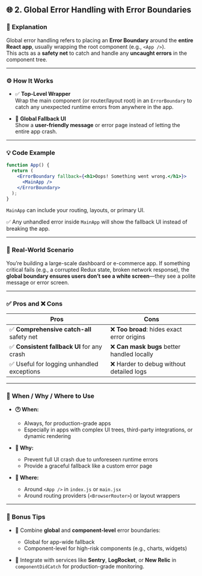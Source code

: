 
## 🌐 2. Global Error Handling with Error Boundaries

### 🎯 **Explanation**
Global error handling refers to placing an **Error Boundary** around the **entire React app**, usually wrapping the root component (e.g., `<App />`).  
This acts as a **safety net** to catch and handle any **uncaught errors** in the component tree.

---

### ⚙️ **How It Works**

- ✅ **Top-Level Wrapper**  
  Wrap the main component (or router/layout root) in an `ErrorBoundary` to catch any unexpected runtime errors from anywhere in the app.

- 🧱 **Global Fallback UI**  
  Show a **user-friendly message** or error page instead of letting the entire app crash.

---

### 💡 **Code Example**

```jsx
function App() {
  return (
    <ErrorBoundary fallback={<h1>Oops! Something went wrong.</h1>}>
      <MainApp />
    </ErrorBoundary>
  );
}
```

`MainApp` can include your routing, layouts, or primary UI.

✅ Any unhandled error inside `MainApp` will show the fallback UI instead of breaking the app.

---

### 📘 **Real-World Scenario**

You’re building a large-scale dashboard or e-commerce app. If something critical fails (e.g., a corrupted Redux state, broken network response), the **global boundary ensures users don’t see a white screen**—they see a polite message or error screen.

---

### ✅ **Pros and ❌ Cons**

| Pros | Cons |
|------|------|
| ✅ **Comprehensive catch-all** safety net | ❌ **Too broad**: hides exact error origins |
| ✅ **Consistent fallback UI** for any crash | ❌ **Can mask bugs** better handled locally |
| ✅ Useful for logging unhandled exceptions | ❌ Harder to debug without detailed logs |

---

### 📌 **When / Why / Where to Use**

- **🕐 When:**  
  - Always, for production-grade apps  
  - Especially in apps with complex UI trees, third-party integrations, or dynamic rendering

- **🎯 Why:**  
  - Prevent full UI crash due to unforeseen runtime errors  
  - Provide a graceful fallback like a custom error page

- **📍 Where:**  
  - Around `<App />` in `index.js` or `main.jsx`  
  - Around routing providers (`<BrowserRouter>`) or layout wrappers

---

### 🚀 Bonus Tips

- 🔄 Combine **global** and **component-level** error boundaries:
  - Global for app-wide fallback
  - Component-level for high-risk components (e.g., charts, widgets)

- 🧰 Integrate with services like **Sentry**, **LogRocket**, or **New Relic** in `componentDidCatch` for production-grade monitoring.

